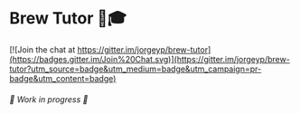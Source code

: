 # Brew Tutor :beer::mortar_board:

[![Join the chat at https://gitter.im/jorgeyp/brew-tutor](https://badges.gitter.im/Join%20Chat.svg)](https://gitter.im/jorgeyp/brew-tutor?utm_source=badge&utm_medium=badge&utm_campaign=pr-badge&utm_content=badge)

###### :construction: Work in progress :construction:
